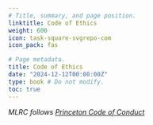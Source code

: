 ```yaml
---
# Title, summary, and page position.
linktitle: Code of Ethics 
weight: 600
icon: task-square-svgrepo-com
icon_pack: fas

# Page metadata.
title: Code of Ethics 
date: "2024-12-12T00:00:00Z"
type: book # Do not modify.
toc: true
---
```


_MLRC follows
[Princeton Code of Conduct](https://rrr.princeton.edu/university-wide-regulations/12-university-wide-conduct-regulations)_

<!-- _MLRC utilizes [COLM Code of Ethics](https://colmweb.org/CoE.html), which itself -->
<!-- utilizes [ICLR Code of Ethics](https://iclr.cc/public/CodeOfEthics), which is -->
<!-- restated here._ -->
<!---->
<!-- **Responsible Stewardship** The Machine Learning Reproducibility Challenge -->
<!-- (MLRC) is committed to promoting good conduct and a reflexive and responsible -->
<!-- approach to research and its applications, especially with respect to research -->
<!-- and development related to reproducibility, methods, investigations and tools in -->
<!-- machine learning and artificial intelligence. This Code is a vital part of our -->
<!-- continuing effort to encourage reflection of the wider impacts of work that is -->
<!-- considered by the conference, and to encourage work that consistently supports -->
<!-- the responsible stewardship of trustworthy research that advances knowledge, -->
<!-- public good and well-being. -->
<!---->
<!-- **Aims** This Code of Ethics provides general ethical principles, applicable to -->
<!-- both individual researchers and to organizations that carry out, fund, host, or -->
<!-- are otherwise involved in research, and associated with COLM. The Code should -->
<!-- not be seen as prescriptive but as a set of principles to guide ethical, -->
<!-- responsible research. -->
<!---->
<!-- **Positive Action** This code applies to all contributors to MLRC, including -->
<!-- reviewers, authors, speakers, organizers of the conference, tutorials, -->
<!-- workshops, sponsors, and attendees. MLRC’s contributors are expected to -->
<!-- acknowledge this code, and whenever necessary, include a discussion in their -->
<!-- contributions that expands on the wider impacts of their work, using this Code -->
<!-- as one source of ethical considerations. -->
<!---->
<!-- ## General Ethical Principles -->
<!---->
<!-- ### Contribute to Society and to Human Well-being -->
<!---->
<!-- - Researchers must acknowledge that all people globally are stakeholders in -->
<!--   computing, and that we should use our skills for the benefit of society, its -->
<!--   members, and our natural environment. -->
<!-- - Research should minimize negative consequences, including threats to health, -->
<!--   safety, personal security, and privacy. In order to do so, it must take into -->
<!--   consideration a multiplicity of socio-economic factors and geographies. -->
<!-- - When the interests of multiple groups conflict, the needs of those less -->
<!--   advantaged should be given increased attention and priority. -->
<!-- - Researchers should consider whether the results of their efforts will respect -->
<!--   diversity, will be used in socially responsible ways, will meet social needs, -->
<!--   and will be broadly accessible. -->
<!---->
<!-- ### Uphold High Standards of Scientific Excellence -->
<!---->
<!-- - Researchers and organizations should strive for excellence when conducting -->
<!--   research and aim to produce and disseminate work of the highest quality. This -->
<!--   implies a commitment to open enquiry, intellectual rigor, integrity, and -->
<!--   collaboration. -->
<!-- - Findings must be reported accurately and honestly. Researchers must not make -->
<!--   deliberately false or misleading claims, fabricate or falsify data, or -->
<!--   misrepresent results. Methods and results should be presented in a way that is -->
<!--   transparent and reproducible. -->
<!-- - Where human subjects are involved in the research process (e.g., in direct -->
<!--   experiments, or as annotators), the need for ethical approvals from an -->
<!--   appropriate ethical review board should be assessed and reported. -->
<!-- - All contributions to the research must be acknowledged, and agreements -->
<!--   relating to intellectual property, publication and authorship must be complied -->
<!--   with. -->
<!---->
<!-- ### Avoid Harm -->
<!---->
<!-- - Here, "harm" means negative consequences. Well-intended actions, including -->
<!--   those that accomplish desired outcomes, may lead to harm. -->
<!-- - When that harm is unintended, those responsible are obliged to undo or -->
<!--   mitigate the harm as much as possible. Avoiding harm begins with engaging with -->
<!--   application domain experts, engagement with the communities that the research -->
<!--   is intended to serve, and a careful consideration of potential impacts on all -->
<!--   those affected. -->
<!-- - When harm is an intentional part of the system, those responsible are -->
<!--   obligated to ensure that the harm is ethically justified. -->
<!-- - Harm to the natural environment, whether in the process of producing research -->
<!--   or in its application, should also be considered. In all cases, ensure that -->
<!--   all harm is minimized. -->
<!-- - The consequences of data aggregation and emergent properties of systems should -->
<!--   be carefully analyzed, including those that can become integrated into the -->
<!--   structure of society. Researchers have an additional obligation to report any -->
<!--   signs of system risks that might result in harm. For reporting, see the -->
<!--   section at the end on Concerns and Remediation. -->
<!---->
<!-- ### Be Honest, Trustworthy and Transparent -->
<!---->
<!-- - Researchers should be honest about their qualifications, and about any -->
<!--   limitations in their competence to complete a task. -->
<!-- - Researchers should provide full disclosure of all pertinent system -->
<!--   capabilities, limitations, and potential problems to the appropriate parties, -->
<!--   including any party that may deploy the system. -->
<!-- - Researchers should be open and transparent about any circumstances that might -->
<!--   lead to either real or perceived conflicts of interest or otherwise tend to -->
<!--   undermine the independence of their judgment. Researchers must consider their -->
<!--   competing interests, including from sources of the funding, and report any -->
<!--   possible conflicts. -->
<!-- - Researchers should not misrepresent work that might be competing or related, -->
<!--   and should not misrepresent an organization's policies or procedures. -->
<!---->
<!-- ### Be Fair and Take Action not to Discriminate -->
<!---->
<!-- - The values of equality, tolerance, respect for others, and justice govern this -->
<!--   principle. The COLM Code of Conduct provides additional details of expected -->
<!--   behavior at the Conference. -->
<!-- - Fairness requires that even careful decision processes provide some avenue for -->
<!--   redress of grievances. -->
<!-- - Researchers should foster fair participation of all people—in their research, -->
<!--   at the conference and generally—including those of underrepresented groups. -->
<!-- - The use of information and technology may cause new, or enhance existing, -->
<!--   inequities. Technologies and practices should be as inclusive and accessible -->
<!--   as possible and researchers should take action to avoid creating systems or -->
<!--   technologies that disenfranchise or oppress people. -->
<!---->
<!-- ### Respect the Work Required to Produce New Ideas and Artifacts -->
<!---->
<!-- - Researchers must show respect for colleagues, research participants, society, -->
<!--   ecosystems, cultural heritage and the environment. -->
<!-- - Developing new ideas, inventions, creative works, and computing artifacts -->
<!--   creates value for society, and those who expend this effort should expect to -->
<!--   gain value from and receive credit for their work. -->
<!-- - Researchers should therefore credit the creators of ideas, inventions, work, -->
<!--   and artifacts, and respect copyrights, patents, trade secrets, license -->
<!--   agreements, and other methods of protecting authors' works. -->
<!---->
<!-- ### Respect Privacy -->
<!---->
<!-- - The responsibility of respecting privacy applies to machine learning research -->
<!--   in multiple ways. Researchers should be familiar with the various definitions -->
<!--   and forms of privacy and should understand the rights and responsibilities -->
<!--   associated with the collection and use of personal information. -->
<!-- - Data should be used in ways consistent with their licenses. Researchers should -->
<!--   only use personal information for legitimate ends (e.g., those consistent with -->
<!--   approval from an ethics review board) and without violating the rights of -->
<!--   individuals and groups. -->
<!-- - The ethical considerations in this Code should supersede technical legality in -->
<!--   the use of data and technologies, i.e. researchers must go beyond the minimal -->
<!--   ethical requirements (avoid ethics shirking). This requires taking precautions -->
<!--   to prevent re-identification of anonymized data, unauthorized data collection -->
<!--   or data collected without consent, ensuring the continuous accuracy of data, -->
<!--   understanding the provenance of the data, and protecting it from unauthorized -->
<!--   access and accidental disclosure. -->
<!-- - Data should be collected under appropriate ethical approvals and such -->
<!--   approvals must be acknowledged in papers and other contributions. -->
<!---->
<!-- ### Honor Confidentiality -->
<!---->
<!-- - Researchers and reviewers are often entrusted with confidential information -->
<!--   such as trade secrets, client data, non-public business strategies, financial -->
<!--   information, research data, pre-publication scholarly articles, and patent -->
<!--   applications. Researchers should protect confidentiality except in cases where -->
<!--   it is evidence of the violation of law, of organizational regulations, or of -->
<!--   the Code. -->
<!-- - In these cases, the nature or contents of that information should not be -->
<!--   disclosed except to appropriate authorities. Researchers should consider -->
<!--   thoughtfully whether such disclosures are consistent with the Code. -->
<!---->
<!-- ### Concerns and Remediation -->
<!---->
<!-- This Code should be read in concert with the -->
<!-- [MLRC Code of Conduct](/code_of_conduct/). Concerns can be raised regarding any -->
<!-- conduct and contributions that contravene this Code. Where ethical concerns are -->
<!-- raised during the review of research contributions, or in the conduct of -->
<!-- scientific communication and exchange, this Code serves as an additional basis -->
<!-- for remediation of possible violation. MLRC reserves the right to reject and -->
<!-- refuse the presentation of any scientific work found to violate the ethical -->
<!-- guidelines put forth here, at any point. For raising concerns and for -->
<!-- remediation of the same, please reach out to -->
<!-- [reproducibility.challenge@gmail.com](mailto:reproducibility.challenge@gmail.com), -->
<!-- as described in the Code of Conduct. -->
<!---->
<!-- ### Related Codes and References -->
<!---->
<!-- Researchers will already have made commitments to codes of ethics and conduct, -->
<!-- and to ethical research practices, through their research institution or other -->
<!-- professional affiliations, and should remind themselves and consult those codes. -->
<!---->
<!-- Codes that will be of broader relevance and interest, and that have informed -->
<!-- this Code, include: -->
<!---->
<!-- - [COLM Code of Ethics](https://colmweb.org/CoE.html) -->
<!-- - [ICLR Code of Ethics](https://iclr.cc/public/CodeOfEthics) -->
<!-- - AAAI -->
<!--   [Code Of Professional Ethics And Conduct and the ACM Code of Ethics and Professional Conduct](https://aaai.org/Conferences/code-of-ethics-and-conduct.php). -->
<!-- - The -->
<!--   [European Code Of Conduct For Research Integrity](https://allea.org/code-of-conduct/) -->
<!--   and the UKRIO -->
<!--   [Code of Practice for Research](https://ukrio.org/publications/code-of-practice-for-research/2-0-principles/). -->
<!-- - The [Committee on Publication Ethics](https://publicationethics.org/) -->
<!-- - Organizational AI principles including the -->
<!--   [Asilomar AI Principles](https://futureoflife.org/open-letter/ai-principles/), -->
<!--   [IBM Principles](https://www.ibm.com/policy/trust-principles/) for Trust and -->
<!--   Transparency, [Meta](https://ai.meta.com/responsible-ai/) AI principles, -->
<!--   [Google](https://ai.google/principles/) AI principles, -->
<!--   [Microsoft](https://colmweb.org/CoE.html#:~:text=Google%20AI%20principles%2C-,Microsoft,-AI%20Principles%2C%20the) -->
<!--   AI Principles, the -->
<!--   [Montreal Declaration](https://montrealdeclaration-responsibleai.com/the-declaration/) -->
<!--   on Responsible AI, the -->
<!--   [OECD](https://www.oecd.org/going-digital/ai/principles/) AI principles, the -->
<!--   [Toronto Declaration](https://www.torontodeclaration.org/declaration-text/english/), -->
<!--   and the [Treaty of Waitangi](https://www.taiuru.maori.nz/tiritiethicalguide/). -->
<!---->
<!-- ### Ongoing Review -->
<!---->
<!-- This Code will be reviewed regularly, initially on an annual basis. MLRC -->
<!-- welcomes feedback from organizations and researchers on the current version, to -->
<!-- inform the review. Last Reviewed, December 2024. -->
<!---->
<!-- ### Definitions -->
<!---->
<!-- **Research** For the purposes of this Code, "research"[^1]: "... is to be -->
<!-- understood as the original investigation undertaken in order to gain knowledge -->
<!-- and understanding. It includes work of direct relevance to the needs of -->
<!-- commerce, industry, and to the public and voluntary sectors; scholarship;[^2] -->
<!-- the invention and generation of ideas, images, performances, artifacts including -->
<!-- design, where these lead to new or substantially improved insights; and the use -->
<!-- of existing knowledge in experimental development to produce new or -->
<!-- substantially improved materials, devices, products and processes, including -->
<!-- design and construction. It excludes routine testing and routine analysis of -->
<!-- materials, components and processes such as for the maintenance of national -->
<!-- standards, as distinct from the development of new analytical techniques. It -->
<!-- also excludes the development of teaching materials that do not embody original -->
<!-- research." -->
<!---->
<!-- **Organizations and Researchers** For the purposes of this Code, "organizations" -->
<!-- refers to any bodies that conduct, host, sponsor or fund research; employ, -->
<!-- support or host researchers; teach research students; or allow research to be -->
<!-- carried out under their auspices. “Researchers” refers to any person who -->
<!-- conducts and contributes to research, including but not limited to: an employee; -->
<!-- an independent contractor or consultant; a research student; a visiting or -->
<!-- emeritus member of staff; a member of staff on a joint clinical or honorary -->
<!-- contract; or project managers and coordinators. -->
<!---->
<!-- [^1]: by the Research Assessment Exercise (Research Assessment Exercise 2008, -->
<!-- p. 5) -->
<!---->
<!-- [^2]: Scholarship… is defined as the creation, development and maintenance of -->
<!-- the intellectual infrastructure of subjects and disciplines, in forms such as -->
<!-- dictionaries, scholarly editions, catalogues and contributions to major research -->
<!-- databases. -->
